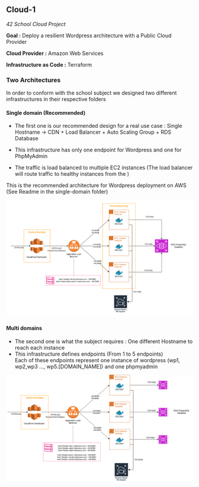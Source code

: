 ## Cloud-1

_42 School Cloud Project_  

**Goal :** Deploy a resilient Wordpress architecture with a Public Cloud Provider  

**Cloud Provider :** Amazon Web Services    

**Infrastructure as Code :** Terraform  


### Two Architectures

In order to conform with the school subject we designed two different infrastructures in their respective folders  


#### Single domain (Recommended)

- The first one is our recommended design for a real use case : Single Hostname -> CDN + Load Balancer + Auto Scaling Group + RDS Database

- This infrastructure has only one endpoint for Wordpress and one for PhpMyAdmin  
- The traffic is load balanced to multiple EC2 instances (The load balancer will route traffic to healthy instances from the )   

This is the recommended architecture for Wordpress deployment on AWS (See Readme in the single-domain folder)  

![](single-domain/resources/cloud1-main.drawio.png)


#### Multi domains

- The second one is what the subject requires : One different Hostname to reach each instance
- This infrastructure defines endpoints (From 1 to 5 endpoints)  
Each of these endpoints represent one instance of wordpress (wp1, wp2,wp3 ..., wp5.[DOMAIN_NAME]) and one phpmyadmin  

![](multi-domains/resources/cloud1-main.drawio.png)
